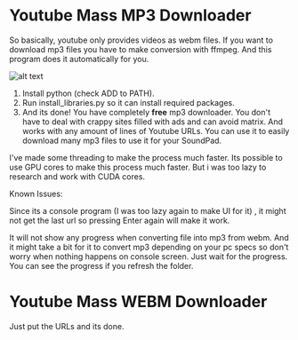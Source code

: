 

# Youtube Mass MP3 Downloader

So basically, youtube only provides videos as webm files. If you want to download mp3 files you have to make conversion with ffmpeg. And this program does it automatically for you.

![alt text](https://cdn.discordapp.com/attachments/1080953525737111562/1087691419344449597/3.png)


1. Install python (check ADD to PATH).
2. Run install_libraries.py so it can install required packages.
3. And its done! You have completely **free** mp3 downloader. You don't have to deal with crappy sites filled with ads and can avoid matrix. And works with any amount of lines of Youtube URLs. You can use it to easily download many mp3 files to use it for your SoundPad.

I've made some threading to make the process much faster. Its possible to use GPU cores to make this process much faster. But i was too lazy to research and work with CUDA cores.

Known Issues:

Since its a console program (I was too lazy again to make UI for it) , it might not get the last url so pressing Enter again will make it work.

It will not show any progress when converting file into mp3 from webm. And it might take a bit for it to convert mp3 depending on your pc specs so don't worry when nothing happens on console screen. Just wait for the progress. You can see the progress if you refresh the folder.




# Youtube Mass WEBM Downloader
 
Just put the URLs and its done.


